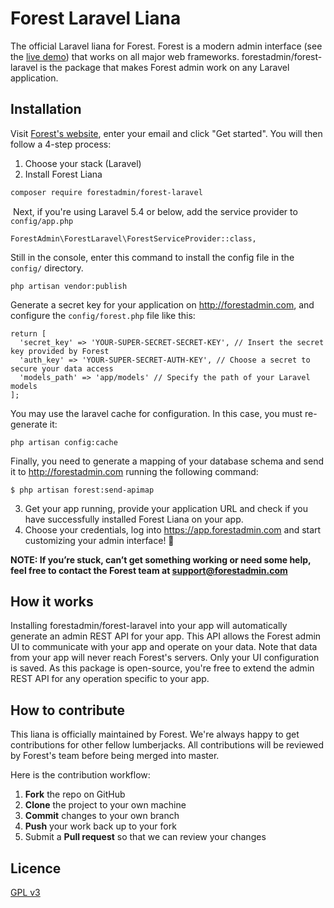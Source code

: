 <!-- https://github.com/the-control-group/voyager -->

# Forest Laravel Liana

The official Laravel liana for Forest.
Forest is a modern admin interface (see the [live demo](https://app.forestadmin.com/login?livedemo)) that works on all major web frameworks.
forestadmin/forest-laravel is the package that makes Forest admin work on any Laravel application.

## Installation

Visit [Forest's website](http://www.forestadmin.com), enter your email and click "Get started".
You will then follow a 4-step process:

1. Choose your stack (Laravel)
2. Install Forest Liana
  ```bash
  composer require forestadmin/forest-laravel
  ```
  Next, if you're using Laravel 5.4 or below, add the service provider to `config/app.php`

  ```
  ForestAdmin\ForestLaravel\ForestServiceProvider::class,
  ```

  Still in the console, enter this command to install the config file in  the `config/` directory.

  ```
  php artisan vendor:publish
  ```

  Generate a secret key for your application on http://forestadmin.com, and
  configure the `config/forest.php` file like this:

  ```
  return [
    'secret_key' => 'YOUR-SUPER-SECRET-SECRET-KEY', // Insert the secret key provided by Forest
    'auth_key' => 'YOUR-SUPER-SECRET-AUTH-KEY', // Choose a secret to secure your data access
    'models_path' => 'app/models' // Specify the path of your Laravel models
  ];
  ```

  You may use the laravel cache for configuration. In this case, you must re-generate it:
  ```
  php artisan config:cache
  ```

  Finally, you need to generate a mapping of your database schema and send it to http://forestadmin.com running the following command:

   ```
   $ php artisan forest:send-apimap
   ```


3. Get your app running, provide your application URL and check if you have successfully installed Forest Liana on your app.
4. Choose your credentials, log into https://app.forestadmin.com and start customizing your admin interface! 🎉

**NOTE: If you’re stuck, can’t get something working or need some help, feel free to contact the Forest team at support@forestadmin.com**

## How it works

Installing forestadmin/forest-laravel into your app will automatically generate an admin REST API for your app.
This API allows the Forest admin UI to communicate with your app and operate on your data.
Note that data from your app will never reach Forest's servers. Only your UI configuration is saved.
As this package is open-source, you're free to extend the admin REST API for any operation specific to your app.

## How to contribute

This liana is officially maintained by Forest.
We're always happy to get contributions for other fellow lumberjacks.
All contributions will be reviewed by Forest's team before being merged into master.

Here is the contribution workflow:

1. **Fork** the repo on GitHub
2. **Clone** the project to your own machine
3. **Commit** changes to your own branch
4. **Push** your work back up to your fork
5. Submit a **Pull request** so that we can review your changes

## Licence

[GPL v3](https://github.com/ForestAdmin/forest-rails/blob/master/LICENSE)
